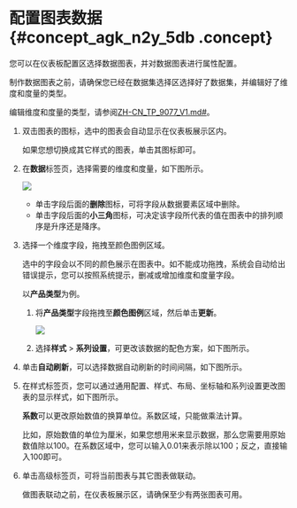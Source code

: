 # 配置图表数据 {#concept_agk_n2y_5db .concept}

您可以在仪表板配置区选择数据图表，并对数据图表进行属性配置。

制作数据图表之前，请确保您已经在数据集选择区选择好了数据集，并编辑好了维度和度量的类型。

编辑维度和度量的类型，请参阅[ZH-CN\_TP\_9077\_V1.md\#](intl.zh-CN/快速入门/快速制作报表/制作仪表板快速入门.md#)。

1.  双击图表的图标，选中的图表会自动显示在仪表板展示区内。

    如果您想切换成其它样式的图表，单击其图标即可。

2.  在**数据**标签页，选择需要的维度和度量，如下图所示。

    ![](http://static-aliyun-doc.oss-cn-hangzhou.aliyuncs.com/assets/img/9114/15566046361448_zh-CN.png)

    -   单击字段后面的**删除**图标，可将字段从数据要素区域中删除。
    -   单击字段后面的**小三角**图标，可决定该字段所代表的值在图表中的排列顺序是升序还是降序。
3.  选择一个维度字段，拖拽至颜色图例区域。

    选中的字段会以不同的颜色展示在图表中。如不能成功拖拽，系统会自动给出错误提示，您可以按照系统提示，删减或增加维度和度量字段。

    以**产品类型**为例。

    1.  将**产品类型**字段拖拽至**颜色图例**区域，然后单击**更新**。

        ![](http://static-aliyun-doc.oss-cn-hangzhou.aliyuncs.com/assets/img/9114/15566046361449_zh-CN.png)

    2.  选择**样式** \> **系列设置**，可更改该数据的配色方案，如下图所示。
4.  单击**自动刷新**，可以选择数据自动刷新的时间间隔，如下图所示。
5.  在样式标签页，您可以通过通用配置、样式、布局、坐标轴和系列设置更改图表的显示样式，如下图所示。

    **系数**可以更改原始数值的换算单位。系数区域，只能做乘法计算。

    比如，原始数值的单位为厘米，如果您想用米来显示数据，那么您需要用原始数值除以100。在系数区域中，您可以输入0.01来表示除以100；反之，直接输入100即可。

6.  单击高级标签页，可将当前图表与其它图表做联动。

    做图表联动之前，在仪表板展示区，请确保至少有两张图表可用。


